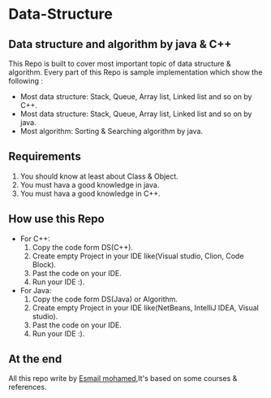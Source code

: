 # Data-Structure

## Data structure and algorithm by java & C++

This Repo is built to cover most important topic of data structure & algorithm. Every part of this Repo is sample implementation which show the following :

* Most data structure: Stack, Queue, Array list, Linked list and so on by C++.
* Most data structure: Stack, Queue, Array list, Linked list and so on by java.
* Most algorithm: Sorting & Searching algorithm by java.

## Requirements

1. You should know at least about Class & Object.
2. You must hava a good knowledge in java.
3. You must hava a good knowledge in C++.

## How use this Repo

* For C++:
    1. Copy the code form DS(C++).
    2. Create empty Project in your IDE like(Visual studio, Clion, Code Block).
    3. Past the code on your IDE.
    4. Run your IDE :).
* For Java:
    1. Copy the code form DS(Java) or Algorithm.
    2. Create empty Project in your IDE like(NetBeans, IntelliJ IDEA, Visual studio).
    3. Past the code on your IDE.
    4. Run your IDE :).

## At the end

All this repo write by [Esmail mohamed](https://github.com/Som3a-Mo),It's based on some courses & references.
